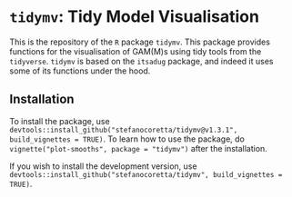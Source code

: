 # `tidymv`: Tidy Model Visualisation

This is the repository of the `R` package `tidymv`. This package provides functions for the visualisation of GAM(M)s using tidy tools from the `tidyverse`. `tidymv` is based on the `itsadug` package, and indeed it uses some of its functions under the hood.

## Installation

To install the package, use `devtools::install_github("stefanocoretta/tidymv@v1.3.1", build_vignettes = TRUE)`. To learn how to use the package, do `vignette("plot-smooths", package = "tidymv")` after the installation.

If you wish to install the development version, use `devtools::install_github("stefanocoretta/tidymv", build_vignettes = TRUE)`.
